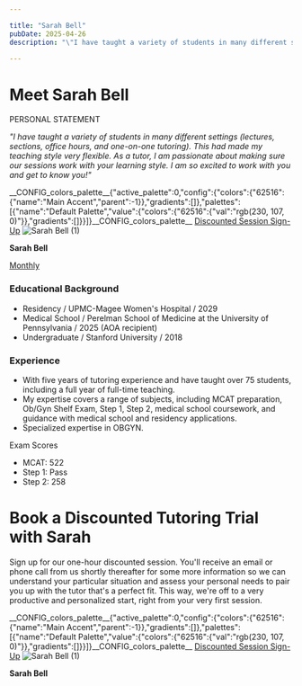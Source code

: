 ```yaml
---

title: "Sarah Bell"
pubDate: 2025-04-26
description: "\"I have taught a variety of students in many different settings (lectures, sections, office hours, and oneonone tutoring). This had made my teaching style "

---
```



# Meet Sarah Bell

PERSONAL STATEMENT

_"I have taught a variety of students in many different settings (lectures, sections, office hours, and one-on-one tutoring). This had made my teaching style very flexible. As a tutor, I am passionate about making sure our sessions work with your learning style. I am so excited to work with you and get to know you!"_

\_\_CONFIG\_colors\_palette\_\_{"active\_palette":0,"config":{"colors":{"62516":{"name":"Main Accent","parent":-1}},"gradients":\[\]},"palettes":\[{"name":"Default Palette","value":{"colors":{"62516":{"val":"rgb(230, 107, 0)"}},"gradients":\[\]}}\]}\_\_CONFIG\_colors\_palette\_\_ [Discounted Session Sign-Up](/purchase-discounted-session/) ![](https://www.medlearnity.com//images/wp/2025/04/Sarah-Bell-1.webp "Sarah Bell (1)")

**Sarah Bell**

[Monthly](#)

### Educational Background

- Residency / UPMC-Magee Women's Hospital / 2029
- Medical School / Perelman School of Medicine at the University of Pennsylvania / 2025 (AOA recipient)
- Undergraduate / Stanford University / 2018

### Experience

- With five years of tutoring experience and have taught over 75 students, including a full year of full-time teaching.
- My expertise covers a range of subjects, including MCAT preparation, Ob/Gyn Shelf Exam, Step 1, Step 2, medical school coursework, and guidance with medical school and residency applications.
- Specialized expertise in OBGYN.

Exam Scores

- MCAT: 522
- Step 1: Pass
- Step 2: 258

# Book a Discounted Tutoring Trial with Sarah

Sign up for our one-hour discounted session. You'll receive an email or phone call from us shortly thereafter for some more information so we can understand your particular situation and assess your personal needs to pair you up with the tutor that's a perfect fit. This way, we're off to a very productive and personalized start, right from your very first session.

\_\_CONFIG\_colors\_palette\_\_{"active\_palette":0,"config":{"colors":{"62516":{"name":"Main Accent","parent":-1}},"gradients":\[\]},"palettes":\[{"name":"Default Palette","value":{"colors":{"62516":{"val":"rgb(230, 107, 0)"}},"gradients":\[\]}}\]}\_\_CONFIG\_colors\_palette\_\_ [Discounted Session Sign-Up](/purchase-discounted-session/) ![](https://www.medlearnity.com//images/wp/2025/04/Sarah-Bell-1.webp "Sarah Bell (1)")

******Sarah Bell******
